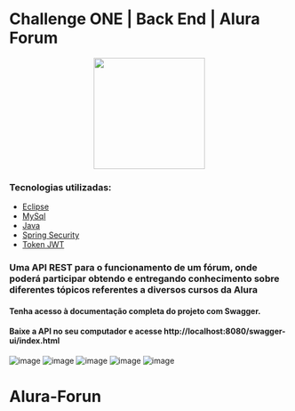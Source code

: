 # Challenge ONE | Back End | Alura Forum 

<p align="center" >
     <img width="200" heigth="200" src="https://user-images.githubusercontent.com/78982435/209698701-28dedb2e-855b-44b2-8872-afa45e3b35aa.png">
</p>



### Tecnologias utilizadas:

- [Eclipse](https://www.eclipse.org/)
- [MySql](https://www.mysql.com/)
- [Java](https://www.java.com/pt-BR/)
- [Spring Security](https://start.spring.io/)
- [Token JWT](https://jwt.io/)

### Uma API REST para o funcionamento de um fórum, onde poderá participar obtendo e entregando conhecimento sobre diferentes tópicos referentes a diversos cursos da Alura

#### Tenha acesso à documentação completa do projeto com Swagger.
#### Baixe a API no seu computador e acesse http://localhost:8080/swagger-ui/index.html

![image](https://github.com/jnoya/Alura-Forun/assets/109557381/4b992e65-dbbb-4336-bdff-e88eefc6d9a1)
![image](https://github.com/jnoya/Alura-Forun/assets/109557381/e43e3e16-8eb0-4177-9c98-9b4036b573a2)
![image](https://github.com/jnoya/Alura-Forun/assets/109557381/745752f0-7659-4b89-8c2b-291ee628a991)
![image](https://github.com/jnoya/Alura-Forun/assets/109557381/06394f28-fd71-4a42-8235-bd4a3263a0aa)
![image](https://github.com/jnoya/Alura-Forun/assets/109557381/84c2cf37-714e-4ed9-be74-2fee1d85d006)

# Alura-Forun
